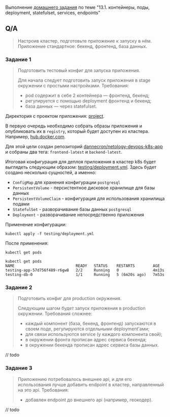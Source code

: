 Выполнение [домашнего задания](https://github.com/netology-code/devkub-homeworks/blob/main/13-kubernetes-config-01-objects.md)
по теме "13.1. контейнеры, поды, deployment, statefulset, services, endpoints"

## Q/A

> Настроив кластер, подготовьте приложение к запуску в нём. Приложение стандартное: бекенд, фронтенд, база данных.

### Задание 1

> Подготовить тестовый конфиг для запуска приложения.
> 
> Для начала следует подготовить запуск приложения в stage окружении с простыми настройками. Требования:
> * pod содержит в себе 2 контейнера — фронтенд, бекенд;
> * регулируется с помощью deployment фронтенд и бекенд;
> * база данных — через statefulset.

Директория с проектом приложения: [project](/src/homework/13-kubernates-config/project).

В первую очередь необходимо собрать образы приложения и опубликовать их в `registry`,
который будет доступен из кластера. Например, [hub.docker.com](https://hub.docker.com/).

Для этой цели создан репозиторий [dannecron/netology-devops-k8s-app](https://hub.docker.com/repository/docker/dannecron/netology-devops-k8s-app)
и собраны два тега: `frontend-latest` и `backend-latest`.

Итоговая конфигурация для деплоя приложения в кластер k8s будет выглядеть следующим образом: [testing/deployment.yml](./config/testing/deployment.yml).
Здесь будет создано несколько сущностей, а именно:
* `ConfigMap` для хранения конфигурации `postgresql`
* `PersistentVolume` - персистентное дисковое хранилище для базы данных
* `PersistentVolumeClaim` - конфигурация для использования хранилища подами
* `StatefulSet` - разворачивание базы данных `postgresql`
* `Deployment` - разворачивание непосредственно приложения

Применение конфигурации:

```shell
kubectl apply -f testing/deployment.yml 
```

После применения:
```shell
kubectl get pods
```

```text
kubectl get pods
NAME                           READY   STATUS    RESTARTS        AGE
testing-app-57d756f489-r6gw8   2/2     Running   0               4m13s
testing-db-0                   1/1     Running   5 (6m20s ago)   7m53s
```

### Задание 2

> Подготовить конфиг для production окружения.
> 
> Следующим шагом будет запуск приложения в production окружении. Требования сложнее:
> * каждый компонент (база, бекенд, фронтенд) запускаются в своем поде, регулируются отдельными deployment’ами;
> * для связи используются service (у каждого компонента свой);
> * в окружении фронта прописан адрес сервиса бекенда;
> * в окружении бекенда прописан адрес сервиса базы данных.

// todo

### Задание 3

> Приложению потребовалось внешнее api, и для его использования лучше добавить endpoint в кластер, направленный на это api. Требования:
> * добавлен endpoint до внешнего api (например, геокодер).

// todo
